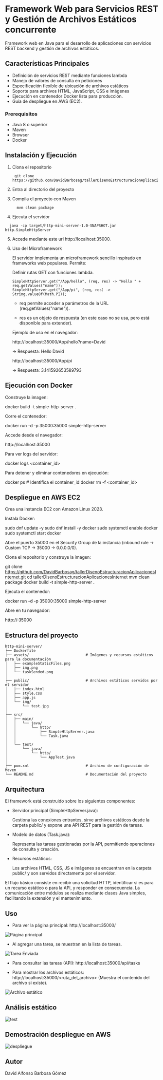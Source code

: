 # Framework Web para Servicios REST y Gestión de Archivos Estáticos concurrente

Framework web en Java para el desarrollo de aplicaciones con servicios REST backend y gestión de archivos estáticos.

## Características Principales

* Definición de servicios REST mediante funciones lambda
* Manejo de valores de consulta en peticiones
* Especificación flexible de ubicación de archivos estáticos
* Soporte para archivos HTML, JavaScript, CSS e imágenes
* Ejecución en contenedor Docker lista para producción.
* Guía de despliegue en AWS (EC2).

### Prerequisitos

* Java 8 o superior
* Maven
* Browser
* Docker

## Instalación y Ejecución

1. Clona el repositorio
   ```
    git clone https://github.com/DavidBarbosag/tallerDisenoEstructuracionAplicacionesInternet.git
   ```

2. Entra al directorio del proyecto
3. Compila el proyecto con Maven
   ```
     mvn clean package
   ```
4. Ejecuta el servidor
  ```
    java -cp target/http-mini-server-1.0-SNAPSHOT.jar http.SimpleHttpServer
  ```
5. Accede mediante este url http://localhost:35000.

6. Uso del Microframework

   El servidor implementa un microframework sencillo inspirado en frameworks web populares. Permite:
   
   Definir rutas GET con funciones lambda.
   
   ```
   SimpleHttpServer.get("/App/hello", (req, res) -> "Hello " + req.getValues("name"));
   SimpleHttpServer.get("/App/pi", (req, res) -> String.valueOf(Math.PI));
   ```
   
   * req permite acceder a parámetros de la URL (req.getValues("name")).
   
   * res es un objeto de respuesta (en este caso no se usa, pero está disponible para extender).
   
   Ejemplo de uso en el navegador:
   
   http://localhost:35000/App/hello?name=David
   
   
   → Respuesta: Hello David
   
   http://localhost:35000/App/pi
   
   
   → Respuesta: 3.141592653589793


## Ejecución con Docker

Construye la imagen:

docker build -t simple-http-server .


Corre el contenedor:

docker run -d -p 35000:35000 simple-http-server


Accede desde el navegador:

http://localhost:35000


Para ver logs del servidor:

docker logs <container_id>


Para detener y eliminar contenedores en ejecución:

docker ps       # Identifica el container_id
docker rm -f <container_id>

## Despliegue en AWS EC2

Crea una instancia EC2 con Amazon Linux 2023.

Instala Docker:

sudo dnf update -y
sudo dnf install -y docker
sudo systemctl enable docker
sudo systemctl start docker



Abre el puerto 35000 en el Security Group de la instancia (inbound rule → Custom TCP → 35000 → 0.0.0.0/0).

Clona el repositorio y construye la imagen:

git clone https://github.com/DavidBarbosag/tallerDisenoEstructuracionAplicacionesInternet.git
cd tallerDisenoEstructuracionAplicacionesInternet
mvn clean package
docker build -t simple-http-server .


Ejecuta el contenedor:

docker run -d -p 35000:35000 simple-http-server


Abre en tu navegador:

http://<public-ip-ec2>:35000


## Estructura del proyecto

```
http-mini-server/
├── Dockerfile  
├── assets/                          # Imágenes y recursos estáticos para la documentación
│   ├── exampleStaticFiles.png
│   ├── img.png
│   └── taskSended.png
│
├── public/                          # Archivos estáticos servidos por el servidor
│   ├── index.html
│   ├── style.css
│   ├── app.js
│   └── img/
│       └── test.jpg
│
├── src/
│   ├── main/
│   │   └── java/
│   │       └── http/
│   │           ├── SimpleHttpServer.java
│   │           └── Task.java
│   │
│   └── test/
│       └── java/
│           └── http/
│               └── AppTest.java
│
├── pom.xml                          # Archivo de configuración de Maven
└── README.md                        # Documentación del proyecto
```

## Arquitectura

El framework está construido sobre los siguientes componentes:



* Servidor principal (SimpleHttpServer.java):

   Gestiona las conexiones entrantes, sirve archivos estáticos desde la carpeta public/ y expone una API REST para la gestión de tareas.


* Modelo de datos (Task.java):

   Representa las tareas gestionadas por la API, permitiendo operaciones de consulta y creación.


* Recursos estáticos:

   Los archivos HTML, CSS, JS e imágenes se encuentran en la carpeta public/ y son servidos directamente por el servidor.

  
El flujo básico consiste en recibir una solicitud HTTP, identificar si es para un recurso estático o para la API,
y responder en consecuencia. La comunicación entre módulos se realiza mediante clases Java simples, facilitando la extensión
y el mantenimiento.

## Uso

* Para ver la página principal:
http://localhost:35000/

![Página principal](assets/img.png)

* Al agregar una tarea, se muestran en la lista de tareas.

![Tarea Enviada](assets/taskSended.png)

* Para consultar las tareas (API):
http://localhost:35000/api/tasks

* Para mostrar los archivos estáticos:
http://localhost:35000/<ruta_del_archivo>
    (Muestra el contenido del archivo si existe).

![Archivo estático](assets/exampleStaticFiles.png)

## Análisis estático

![test](assets/tests.png)


## Demostración despliegue en AWS

![despliegue](assets/despliegue.png)

## Autor
David Alfonso Barbosa Gómez

   
